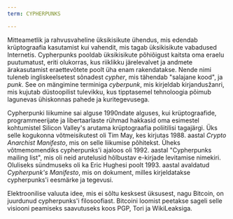 ```yaml
---
term: CYPHERPUNKS

---
```

Mitteametlik ja rahvusvaheline üksikisikute ühendus, mis edendab krüptograafia kasutamist kui vahendit, mis tagab üksikisikute vabadused Internetis. Cypherpunks pooldab üksikisikute põhiõigust kaitsta oma eraelu puutumatust, eriti olukorras, kus riiklikku järelevalvet ja andmete ärakasutamist eraettevõtete poolt üha enam rakendatakse. Nende nimi tuleneb ingliskeelsetest sõnadest *cypher*, mis tähendab "salajane kood", ja *punk*. See on mängimine terminiga *cyberpunk*, mis kirjeldab kirjandusžanri, mis kujutab düstoopilist tulevikku, kus tipptasemel tehnoloogia põimub lagunevas ühiskonnas pahede ja kuritegevusega.

Cypherpunki liikumine sai alguse 1990ndate alguses, kui krüptograafide, programmeerijate ja libertaarlaste rühmad hakkasid oma esimestel kohtumistel Silicon Valley's arutama krüptograafia poliitilisi tagajärgi. Üks selle kogukonna võtmeisikutest oli Tim May, kes kirjutas 1988. aastal *Crypto Anarchist Manifesto*, mis on selle liikumise põhitekst. Üheks võtmemomendiks cypherpunks'i ajaloos oli 1992. aastal "Cypherpunks mailing list", mis oli neid arutelusid hõlbustav e-kirjade levitamise nimekiri. Oluliseks sündmuseks oli ka Eric Hughesi poolt 1993. aastal avaldatud *Cypherpunk's Manifesto*, mis on dokument, milles kirjeldatakse cypherpunks'i eesmärke ja tegevusi.

Elektroonilise valuuta idee, mis ei sõltu kesksest üksusest, nagu Bitcoin, on juurdunud cypherpunks'i filosoofiast. Bitcoini loomist peetakse sageli selle visiooni peamiseks saavutuseks koos PGP, Tori ja WikiLeaksiga.